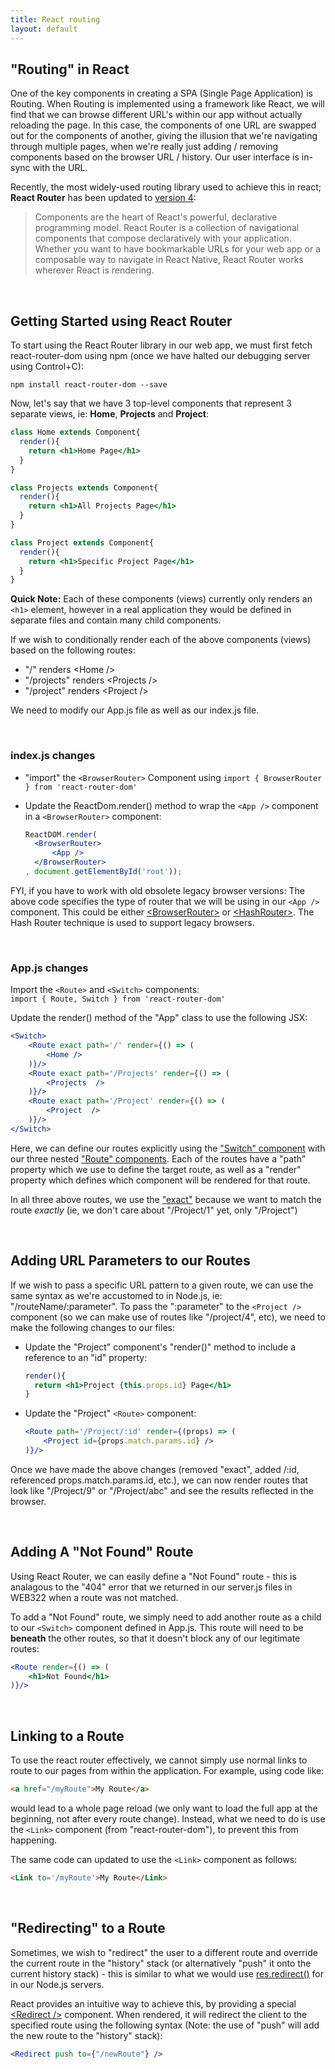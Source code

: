```yaml
---
title: React routing
layout: default
---
```


## "Routing" in React

One of the key components in creating a SPA (Single Page Application) is Routing.  When Routing is implemented using a framework like React, we will find that we can browse different URL's within our app without actually reloading the page.  In this case, the components of one URL are swapped out for the components of another, giving the illusion that we're navigating through multiple pages, when we're really just adding / removing components based on the browser URL / history.  Our user interface is in-sync with the URL.

Recently, the most widely-used routing library used to achieve this in react; **React Router** has been updated to [version 4](https://reacttraining.com/react-router/):

> Components are the heart of React's powerful, declarative programming model. React Router is a collection of navigational components that compose declaratively with your application. Whether you want to have bookmarkable URLs for your web app or a composable way to navigate in React Native, React Router works wherever React is rendering.

<br>

## Getting Started using React Router

To start using the React Router library in our web app, we must first fetch react-router-dom using npm (once we have halted our debugging server using Control+C):

```
npm install react-router-dom --save
```

Now, let's say that we have 3 top-level components that represent 3 separate views, ie: **Home**, **Projects** and **Project**:

```jsx
class Home extends Component{
  render(){
    return <h1>Home Page</h1>
  }
}

class Projects extends Component{
  render(){
    return <h1>All Projects Page</h1>
  }
}

class Project extends Component{
  render(){
    return <h1>Specific Project Page</h1>
  }
}
```

**Quick Note:** Each of these components (views) currently only renders an `<h1>` element, however in a real application they would be defined in separate files and contain many child components.

If we wish to conditionally render each of the above components (views) based on the following routes:

* "/" renders &lt;Home /&gt;
* "/projects" renders &lt;Projects /&gt;
* "/project" renders &lt;Project /&gt;

We need to modify our App.js file as well as our index.js file.

<br>

### index.js changes

* "import" the `<BrowserRouter>` Component using `import { BrowserRouter } from 'react-router-dom'` 
* Update the ReactDom.render() method to wrap the `<App />` component in a `<BrowserRouter>` component:

  ```jsx
  ReactDOM.render(
    <BrowserRouter>
        <App />
    </BrowserRouter>
  , document.getElementById('root'));
  ```

FYI, if you have to work with old obsolete legacy browser versions: The above code specifies the type of router that we will be using in our `<App />` component.  This could be either [&lt;BrowserRouter&gt;](https://reacttraining.com/react-router/web/api/BrowserRouter) or [&lt;HashRouter&gt;](https://reacttraining.com/react-router/web/api/HashRouter). The Hash Router technique is used to support legacy browsers.

<br>

### App.js changes

Import the `<Route>` and `<Switch>` components:  
`import { Route, Switch } from 'react-router-dom'`

Update the render() method of the "App" class to use the following JSX:

```jsx
<Switch>
    <Route exact path='/' render={() => (
        <Home />
    )}/>
    <Route exact path='/Projects' render={() => (
        <Projects  />
    )}/>
    <Route exact path='/Project' render={() => (
        <Project  />
    )}/>
</Switch>
```
  
Here, we can define our routes explicitly using the ["Switch" component](https://reacttraining.com/react-router/web/api/Switch) with our three nested ["Route" components](https://reacttraining.com/react-router/web/api/Route).  Each of the routes have a "path" property which we use to define the target route, as well as a "render" property which defines which component will be rendered for that route.  

In all three above routes, we use the ["exact"](https://reacttraining.com/react-router/web/api/Route/exact-bool) because we want to match the route *exactly* (ie, we don't care about "/Project/1" yet, only "/Project") 

<br>

## Adding URL Parameters to our Routes

If we wish to pass a specific URL pattern to a given route, we can use the same syntax as we're accustomed to in Node.js, ie: "/routeName/:parameter". To pass the ":parameter" to the `<Project />` component (so we can make use of routes like "/project/4", etc), we need to make the following changes to our files: 

* Update the "Project" component's "render()" method to include a reference to an "id" property:

  ```jsx
  render(){
    return <h1>Project {this.props.id} Page</h1>
  }
  ```

* Update the "Project" `<Route>` component:

  ```jsx
  <Route path='/Project/:id' render={(props) => (
      <Project id={props.match.params.id} />
  )}/>
  ```
  
Once we have made the above changes (removed "exact", added /:id, referenced props.match.params.id, etc.), we can now render routes that look like "/Project/9" or "/Project/abc" and see the results reflected in the browser.

<br>

## Adding A "Not Found" Route

Using React Router, we can easily define a "Not Found" route - this is analagous to the "404" error that we returned in our server.js files in WEB322 when a route was not matched.

To add a "Not Found" route, we simply need to add another route as a child to our `<Switch>` component defined in App.js.  This route will need to be **beneath** the other routes, so that it doesn't block any of our legitimate routes:

```jsx
<Route render={() => (
    <h1>Not Found</h1>
)}/>
```

<br>

## Linking to a Route

To use the react router effectively, we cannot simply use normal links to route to our pages from within the application. For example, using code like: 

```html
<a href="/myRoute">My Route</a>
```
would lead to a whole page reload (we only want to load the full app at the beginning, not after every route change).  Instead, what we need to do is use the `<Link>` component (from "react-router-dom"), to prevent this from happening.  

The same code can updated to use the `<Link>` component as follows:

```html
<Link to='/myRoute'>My Route</Link>
```

<br>

## "Redirecting" to a Route

Sometimes, we wish to "redirect" the user to a different route and override the current route in the "history" stack (or alternatively "push" it onto the current history stack) - this is similar to what we would use [res.redirect()](http://expressjs.com/en/4x/api.html#res.redirect) for in our Node.js servers.

React provides an intuitive way to achieve this, by providing a special [&lt;Redirect /&gt;](https://reacttraining.com/react-router/web/api/Redirect) component.  When rendered, it will redirect the client to the specified route using the following syntax (Note: the use of "push" will add the new route to the "history" stack):

```jsx
<Redirect push to={"/newRoute"} />
```

<br>